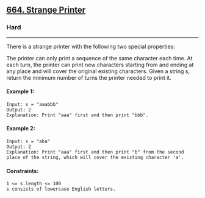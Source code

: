 [664. Strange Printer](https://leetcode.com/problems/strange-printer/?envType=daily-question&envId=2024-08-21)
---------------------------------------------------------------------------------------------------------------------------------------------

### Hard
---------------------------------------------------------------------------------------------------------------------------------------------

There is a strange printer with the following two special properties:

The printer can only print a sequence of the same character each time.
At each turn, the printer can print new characters starting from and ending at any place and will cover the original existing characters.
Given a string s, return the minimum number of turns the printer needed to print it.

#### Example 1:
```
Input: s = "aaabbb"
Output: 2
Explanation: Print "aaa" first and then print "bbb".
```
#### Example 2:
```
Input: s = "aba"
Output: 2
Explanation: Print "aaa" first and then print "b" from the second place of the string, which will cover the existing character 'a'.
```
#### Constraints:
```
1 <= s.length <= 100
s consists of lowercase English letters.
```
